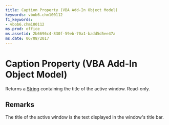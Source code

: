 ```yaml
---
title: Caption Property (VBA Add-In Object Model)
keywords: vbob6.chm100112
f1_keywords:
- vbob6.chm100112
ms.prod: office
ms.assetid: 2b6696c4-830f-59eb-70a1-badd5d5ee47a
ms.date: 06/08/2017
---
```



# Caption Property (VBA Add-In Object Model)



Returns a [String](../../Glossary/vbe-glossary.md#string-data-type) containing the title of the active window. Read-only.

## Remarks

The title of the active window is the text displayed in the window's title bar.

